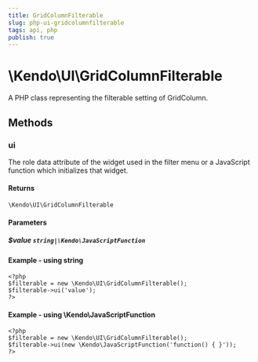 ```yaml
---
title: GridColumnFilterable
slug: php-ui-gridcolumnfilterable
tags: api, php
publish: true
---
```


# \Kendo\UI\GridColumnFilterable

A PHP class representing the filterable setting of GridColumn.


## Methods

### ui
The role data attribute of the widget used in the filter menu or a JavaScript function which initializes that widget.

#### Returns
`\Kendo\UI\GridColumnFilterable`

#### Parameters

##### $value `string|\Kendo\JavaScriptFunction`



#### Example  - using string
    <?php
    $filterable = new \Kendo\UI\GridColumnFilterable();
    $filterable->ui('value');
    ?>

#### Example  - using \Kendo\JavaScriptFunction
    <?php
    $filterable = new \Kendo\UI\GridColumnFilterable();
    $filterable->ui(new \Kendo\JavaScriptFunction('function() { }'));
    ?>

 
